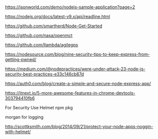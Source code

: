 
https://jsonworld.com/demo/nodejs-sample-application?page=2

https://nodejs.org/docs/latest-v9.x/api/readline.html

https://github.com/smartherd/Node-Get-Started

https://github.com/nasa/openmct

https://github.com/llambda/agilegps

https://nodesource.com/blog/nine-security-tips-to-keep-express-from-getting-pwned/

https://medium.com/@nodepractices/were-under-attack-23-node-js-security-best-practices-e33c146cb87d

https://auth0.com/blog/create-a-simple-and-secure-node-express-app/

https://itnext.io/5-more-awesome-features-in-chrome-devtools-303794410fb6

For Security Use Helmet npm pkg

morgan for logging

http://scottksmith.com/blog/2014/09/21/protect-your-node-apps-noggin-with-helmet/
